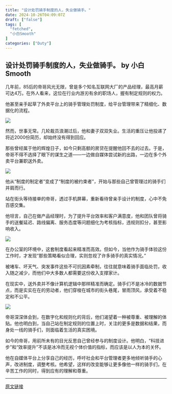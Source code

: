 ```yaml
---
title: "设计处罚骑手制度的人，失业做骑手。"
date: 2024-10-26T04:09:07Z
draft: ["false"]
tags: [
  "fetched",
  "小白Smooth"
]
categories: ["Duty"]
---
```

设计处罚骑手制度的人，失业做骑手。 by 小白Smooth
------
<div><p>几年前，85后的帝哥风光无限，曾是多个知名互联网大厂的产品经理，最高月薪可达4万。在外人看来，这位在行业内游刃有余的职场人，握有制定规则的权力。</p><p>他甚至亲手起草了外卖平台上的骑手管理处罚制度，给平台管理带来了精细化、数据化的流程。</p><p><img data-imgfileid="100018292" data-ratio="0.7398148148148148" data-s="300,640" data-src="https://mmbiz.qpic.cn/mmbiz_png/E0ofrrIbwobGnTQDyeuHalxdNXRia1aHQ8Gas8A8cb7icml75BZfAhtCu6nnlzNduic4JnaIbx6pjFnHhGEIhIbvQ/640?wx_fmt=png&amp;from=appmsg" data-type="png" data-w="1080" src="https://mmbiz.qpic.cn/mmbiz_png/E0ofrrIbwobGnTQDyeuHalxdNXRia1aHQ8Gas8A8cb7icml75BZfAhtCu6nnlzNduic4JnaIbx6pjFnHhGEIhIbvQ/640?wx_fmt=png&amp;from=appmsg"></p><p>然而，世事无常。几轮裁员浪潮过后，他和妻子双双失业。生活的重压让他投递了将近2000份简历，却始终没有得到回应。</p><p>那些曾经属于他的辉煌日子，如今只剩高额的房贷在提醒他回不去的过去。于是，帝哥不得不选择了眼下的谋生之道——一边做自媒体尝试新的出路，一边在多个外卖平台兼职送外卖。</p><p><img data-imgfileid="100018293" data-ratio="0.6027777777777777" data-s="300,640" data-src="https://mmbiz.qpic.cn/mmbiz_png/E0ofrrIbwobGnTQDyeuHalxdNXRia1aHQLYxsGNsicMMRVNCG2CP4hcSfx5pQtoe9KrZ1FGRFibsibQ6vgSI2CQcdQ/640?wx_fmt=png&amp;from=appmsg" data-type="png" data-w="1080" src="https://mmbiz.qpic.cn/mmbiz_png/E0ofrrIbwobGnTQDyeuHalxdNXRia1aHQLYxsGNsicMMRVNCG2CP4hcSfx5pQtoe9KrZ1FGRFibsibQ6vgSI2CQcdQ/640?wx_fmt=png&amp;from=appmsg"></p><p>他从“制度的制定者”变成了“制度的被约束者”，开始与那些自己曾管理过的骑手们并肩而行。</p><p>站在街头等待接单的帝哥，透过手机屏幕，重新看待曾亲手设计的制度，心中不免百感交集。</p><p>他坦言，自己在做产品经理时，为了提升平台效率和客户满意度，他和团队曾将骑手的送餐延迟、路线偏离、服务态度等问题细化为考核指标，违规则扣分，甚至影响收入。</p><p><img data-imgfileid="100018294" data-ratio="0.8555555555555555" data-s="300,640" data-src="https://mmbiz.qpic.cn/mmbiz_png/E0ofrrIbwobGnTQDyeuHalxdNXRia1aHQ4YeWpcqJvGJx63afWE06wGMSyz33UiaFaWlAelRoraDic5pYcjAD56ew/640?wx_fmt=png&amp;from=appmsg" data-type="png" data-w="1080" src="https://mmbiz.qpic.cn/mmbiz_png/E0ofrrIbwobGnTQDyeuHalxdNXRia1aHQ4YeWpcqJvGJx63afWE06wGMSyz33UiaFaWlAelRoraDic5pYcjAD56ew/640?wx_fmt=png&amp;from=appmsg"></p><p>在办公室的环境中，这套制度看起来精准而高效。但如今，当他作为骑手体验这份工作时，才发现“那些策略看似合理，实则忽视了许多骑手的真实情况。”</p><p>被堵车、坏天气、突发事件这些不可抗因素牵制，往往就意味着骑手面临处罚，收入随之减少，而他们中大多数人都需要这份收入支撑家计。</p><p>在现实中，送外卖并不像计算机逻辑中那样精准而确定。骑手们不是冰冷的数据节点，而是实实在在的劳动者，他们穿梭在城市的街头巷尾，冒雨顶风，承受着不稳定和不公平。</p><p><img data-imgfileid="100018295" data-ratio="0.6648148148148149" data-s="300,640" data-src="https://mmbiz.qpic.cn/mmbiz_jpg/E0ofrrIbwobGnTQDyeuHalxdNXRia1aHQSxKKpLrz45gPMEE0TCbTjnpMCDZWkwr9SdicXibAgM4HkDvy0ib7Abj1g/640?wx_fmt=jpeg&amp;from=appmsg" data-type="jpeg" data-w="1080" src="https://mmbiz.qpic.cn/mmbiz_jpg/E0ofrrIbwobGnTQDyeuHalxdNXRia1aHQSxKKpLrz45gPMEE0TCbTjnpMCDZWkwr9SdicXibAgM4HkDvy0ib7Abj1g/640?wx_fmt=jpeg&amp;from=appmsg"></p><p>帝哥深深体会到，在数字化和规则化的背后，他们渴望着一种被尊重、被理解的体贴。他也明白到，当自己站在制定规则的位置上时，关注的更多是数据和结果，而身处一线的骑手们，则面临着生活的真实困境。</p><p>如今的帝哥，用前所未有的目光反思自己曾经参与的制度设计。他明白，“科技进步”和“效率提升”不该是冰冷而无视个体价值的指标，而应该是以人为本的关怀。</p><p>他在自媒体平台上分享自己的经历，呼吁社会和平台管理者更多地倾听骑手的心声，改进制度，调整考核。他希望，这样的改变能够让更多像他一样的骑手们，在辛苦工作的同时，得到应有的理解和尊重。</p><p><mp-style-type data-value="3"></mp-style-type></p></div>  
<hr>
<a href="https://mp.weixin.qq.com/s/6T_7NsrPCPenZg62C9DSMQ",target="_blank" rel="noopener noreferrer">原文链接</a>
